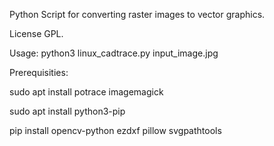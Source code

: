 Python Script for converting raster images to vector graphics. 

License GPL.

Usage: python3 linux_cadtrace.py input_image.jpg

Prerequisities:

sudo apt install potrace imagemagick

sudo apt install python3-pip

pip install opencv-python ezdxf pillow svgpathtools
